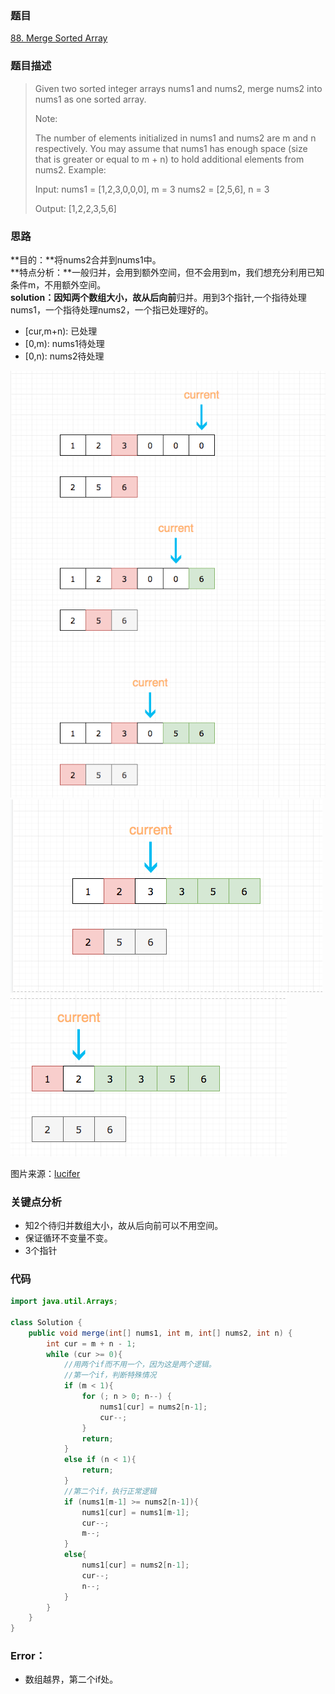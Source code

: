 ### 题目
[88. Merge Sorted Array
](https://leetcode.com/problems/merge-sorted-array/)
### 题目描述
> Given two sorted integer arrays nums1 and nums2, merge nums2 into nums1 as one sorted array.
> 
> Note:
> 
> The number of elements initialized in nums1 and nums2 are m and n respectively.
You may assume that nums1 has enough space (size that is greater or equal to m + n) to hold additional elements from nums2.
Example:
> 
> Input:
nums1 = [1,2,3,0,0,0], m = 3
nums2 = [2,5,6],       n = 3
> 
> Output: [1,2,2,3,5,6]

### 思路

**目的：**将nums2合并到nums1中。  
**特点分析：**一般归并，会用到额外空间，但不会用到m，我们想充分利用已知条件m，不用额外空间。  
**solution：**因知两个数组大小，故**从后向前**归并。用到3个指针,一个指待处理nums1，一个指待处理nums2，一个指已处理好的。 
 
* [cur,m+n): 已处理
* [0,m): nums1待处理
* [0,n): nums2待处理

![](https://github.com/zhangbotong/LeetCode/blob/master/assets/88.merge-sorted-array-1.png)
![](https://github.com/zhangbotong/LeetCode/blob/master/assets/88.merge-sorted-array-2.png)
![](https://github.com/zhangbotong/LeetCode/blob/master/assets/88.merge-sorted-array-3.png)

图片来源：[lucifer](https://github.com/azl397985856/leetcode/blob/master/problems/88.merge-sorted-array.md)

### 关键点分析
* 知2个待归并数组大小，故从后向前可以不用空间。
* 保证循环不变量不变。
* 3个指针

### 代码
```java
import java.util.Arrays;

class Solution {
    public void merge(int[] nums1, int m, int[] nums2, int n) {
        int cur = m + n - 1;
        while (cur >= 0){
            //用两个if而不用一个，因为这是两个逻辑。
            //第一个if，判断特殊情况
            if (m < 1){
                for (; n > 0; n--) {
                    nums1[cur] = nums2[n-1];
                    cur--;
                }
                return;
            }
            else if (n < 1){
                return;
            }
            //第二个if，执行正常逻辑
            if (nums1[m-1] >= nums2[n-1]){
                nums1[cur] = nums1[m-1];
                cur--;
                m--;
            }
            else{
                nums1[cur] = nums2[n-1];
                cur--;
                n--;
            }
        }
    }
}
```

### Error：
* 数组越界，第二个if处。


